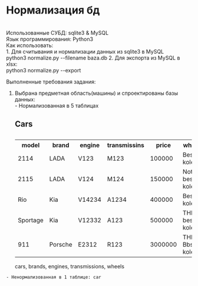 <h1><b>Нормализация бд</b></h1><br>
Использованные СУБД: sqlite3 & MySQL <br>
Язык программирования: Python3 <br>
Как использовать: <br>
1. Для считывания и нормализации данных из sqlite3 в MySQL <br>
    python3 normalize.py --filename baza.db  
2. Для экспорта из MySQL в xlsx: <br> 
    python3 normalize.py --export <br>
  

  
Выполненные требования задания:
  1. Выбрана предметная область(машины) и спроектированы базы данных: <br>
    - Нормализованная в 5 таблицах 
      <table>
      <h2><b> Cars </b><h2>
      <tr>
        <th>model</th>
        <th>brand</th>
        <th>engine</th>
        <th>transmissins</th>
        <th>price</th>
        <th>wheel</th>
      </tr>
      <tr><td>2114</td><td>LADA</td><td>V123</td><td>M123</td><td>100000</td><td>Best kolesa</td></tr>
      <tr><td>2115</td><td>LADA</td><td>V124</td><td>M124</td><td>150000</td><td>Not best kolesa</td></tr>
      <tr><td>Rio</td><td>Kia</td><td>V14234</td><td>A1234</td><td>400000</td><td>Best kolesa</td></tr>
      <tr><td>Sportage</td><td>Kia</td><td>V12332</td><td>A123</td><td>500000</td><td>THE best kolesa</td></tr>
      <tr><td>911</td><td>Porsche</td><td>E2312</td><td>R123</td><td>3000000</td><td>THE Bbst kolesa</td></tr>
      </table>
      cars, brands, engines, transmissions, wheels
    - Ненормализованная в 1 таблице: car
    
    

